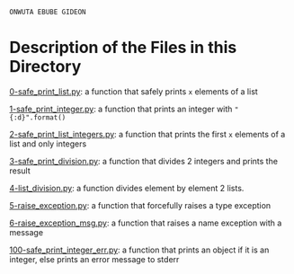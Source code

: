 ```
ONWUTA EBUBE GIDEON
```

# Description of the Files in this Directory

[0-safe_print_list.py](./0-safe_print_list): a function that safely prints `x` elements of a list



[1-safe_print_integer.py](./1-safe_print_integer.py): a function that prints an integer with `"{:d}".format()`



[2-safe_print_list_integers.py](./2-safe_print_list_integers.py): a function that prints the first `x` elements of a list and only integers



[3-safe_print_division.py](./3-safe_print_division.py): a function that divides 2 integers and prints the result



[4-list_division.py](./4-list_division.py): a function divides element by element 2 lists.



[5-raise_exception.py](./5-raise_exception): a function that forcefully raises a type exception



[6-raise_exception_msg.py](./6-raise_exception_msg.py): a function that raises a name exception with a message



[100-safe_print_integer_err.py](./100-safe_print_integer_err.py): a function that prints an object if it is an integer, else prints an error message to stderr
